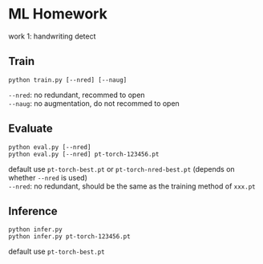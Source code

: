# ML Homework

work 1: handwriting detect

## Train

```shell
python train.py [--nred] [--naug]
```

`--nred`: no redundant, recommed to open  
`--naug`: no augmentation, do not recommed to open

## Evaluate

```shell
python eval.py [--nred]
python eval.py [--nred] pt-torch-123456.pt
```

default use `pt-torch-best.pt` or `pt-torch-nred-best.pt` (depends on whether `--nred` is used)  
`--nred`: no redundant, should be the same as the training method of `xxx.pt`

## Inference

```shell
python infer.py
python infer.py pt-torch-123456.pt
```

default use `pt-torch-best.pt`
